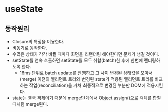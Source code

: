 # useState

## 동작원리

- Closure의 특징을 이용한다.
- 비동기로 동작한다.
- 수많은 상태가 각각 바뀔 때마다 화면을 리랜더링 해야한다면 문제가 생길 것이다.
- setState를 연속 호출하면 setState를 모두 취합(batch)한 후에 한번에 렌더링하도록 한다.
  - 16ms 단위로 batch update를 진행하고 그 사이 변경된 상태값을 모아서(merge) 이전의 엘리먼트 트리와 변경된 state가 적용된 엘리먼트 트리를 비교하는 작업(reconciliation)을 거쳐 최종적으로 변경된 부분만 DOM에 적용시킨다.
- state는 결국 객체이기 때문에 merge단계에서 Object.assign()으로 객체를 합칠때처럼 merge된다.
